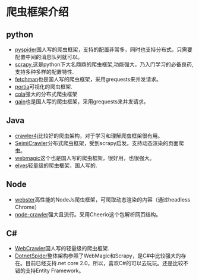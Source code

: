 # 爬虫框架介绍
## python
  + [pyspider](https://github.com/binux/pyspider)国人写的爬虫框架，支持的配置非常多，同时也支持分布式，只需要配置中间的消息队列就可以。
  + [scrapy](https://github.com/scrapy/scrapy),这是python下大名鼎鼎的爬虫框架,功能强大，乃入门学习的必备良药,支持多种多样的配置特性.
  + [fetchman](https://github.com/DarkSand/fetchman)也是国人写的爬虫框架，采用grequests来并发请求。
  + [portia](https://github.com/scrapinghub/portia)可视化的爬虫框架.
  + [cola](https://github.com/qinxuye/cola)强大的分布式爬虫框架
  + [gain](https://github.com/gaojiuli/gain)也是国人写的爬虫框架，采用grequests来并发请求。
## Java
  + [crawler4j](https://github.com/yasserg/crawler4j)比较好的爬虫架构，对于学习和理解爬虫框架很有用。
  + [SeimiCrawler](https://github.com/zhegexiaohuozi/SeimiCrawler)分布式爬虫框架，受到scrapy启发。支持动态渲染的页面爬虫。
  + [webmagic](https://github.com/code4craft/webmagic)这个也是国人写的爬虫框架，很好用，也很强大。
  + [elves](https://github.com/biezhi/elves)轻量级的爬虫框架，国人写的.
## Node
  + [webster](https://github.com/zhuyingda/webster)高性能的NodeJs爬虫框架，可爬取动态渲染的内容（通过headless Chrome）
  + [node-crawler](https://github.com/bda-research/node-crawler)强大且流行。采用Cheerio这个包解析网页结构。
## C#
  + [WebCrawler](https://github.com/zhk0603/WebCrawler)国人写的轻量级的爬虫框架.
  + [DotnetSpider](https://github.com/dotnetcore/DotnetSpider)整体架构参照了WebMagic和Scrapy，是C#中比较强大的存在。目前已经支持.net core 2.0，所以，喜欢C#的可以去玩玩。还是比较不错的支持Entity Framework。
